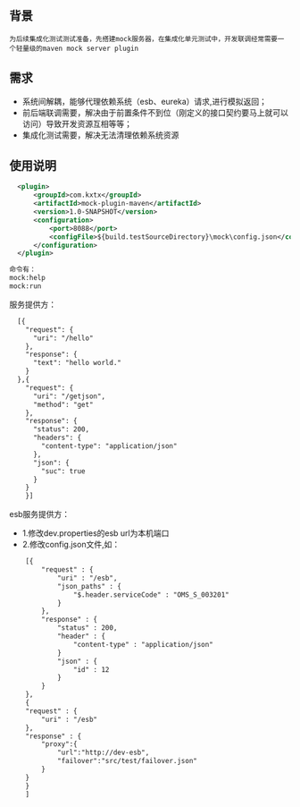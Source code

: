 ## 背景
    为后续集成化测试测试准备，先搭建mock服务器，在集成化单元测试中，开发联调经常需要一个轻量级的maven mock server plugin

## 需求
-  系统间解耦，能够代理依赖系统（esb、eureka）请求,进行模拟返回；
-  前后端联调需要，解决由于前置条件不到位（刚定义的接口契约要马上就可以访问）导致开发资源互相等等；
-  集成化测试需要，解决无法清理依赖系统资源
   
## 使用说明
```xml
  <plugin>
      <groupId>com.kxtx</groupId>
      <artifactId>mock-plugin-maven</artifactId>
      <version>1.0-SNAPSHOT</version>
      <configuration>
          <port>8088</port>
          <configFile>${build.testSourceDirectory}\mock\config.json</configFile>
      </configuration>
  </plugin>
```
```html
命令有：
mock:help
mock:run
```
服务提供方：
```html
  [{
    "request": {
      "uri": "/hello"
    },
    "response": {
      "text": "hello world."
    }
  },{
    "request": {
      "uri": "/getjson",
      "method": "get"
    },
    "response": {
      "status": 200,
      "headers": {
        "content-type": "application/json"
      },
      "json": {
        "suc": true
      }
    }
    }]
```
esb服务提供方：
-	1.修改dev.properties的esb url为本机端口
-	2.修改config.json文件,如：
```html
	[{
		"request" : {
			"uri" : "/esb",
			"json_paths" : {
				"$.header.serviceCode" : "OMS_S_003201"
			}
		},
		"response" : {
			"status" : 200,
			"header" : {
				"content-type" : "application/json"
			}
			"json" : {
				"id" : 12
			}
		}
	},
	{
	"request" : {
		"uri" : "/esb"
	},
	"response" : {
		"proxy":{
			"url":"http://dev-esb",
			"failover":"src/test/failover.json"
		}
	}
	}
	]
```
